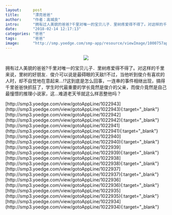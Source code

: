 ```yaml
---
layout:     post
title:      "漂亮爸爸"
author:     "作者：高城良"
intro:      "拥有过人美貌的爸爸?千里对唯一的宝贝儿子．里树疼爱得不得了。对这样的千里来说，里树的好朋友．俊介可以说是最碍眼的天敌!!不过，当他听到俊介有喜欢的人时，却不自觉地在意起来…!?这到底是怎么回事，一连串的事件相继出现，搞得千里爸爸快抓狂了，学生时代最重要的学长竟然是俊介的父亲，而俊介竟然是自己最憧憬的推理小说家，这…难道老天爷就这么样恶整他吗？"
date:       "2018-02-14 12:17:13"
categories: "爸爸"
tags:       "爸爸"
image:      "http://smp.yoedge.com/smp-app/resource/viewImage/1000757appline.png"
---
```

<div style="text-align: center">
<p><img src="http://smp.yoedge.com/smp-app/resource/viewImage/1000757appline.png"/></p>
</div>
<p class="post-meta">
<span>拥有过人美貌的爸爸?千里对唯一的宝贝儿子．里树疼爱得不得了。对这样的千里来说，里树的好朋友．俊介可以说是最碍眼的天敌!!不过，当他听到俊介有喜欢的人时，却不自觉地在意起来…!?这到底是怎么回事，一连串的事件相继出现，搞得千里爸爸快抓狂了，学生时代最重要的学长竟然是俊介的父亲，而俊介竟然是自己最憧憬的推理小说家，这…难道老天爷就这么样恶整他吗？</span>
</p>
[http://smp3.yoedge.com/view/gotoAppLine/1022943](http://smp3.yoedge.com/view/gotoAppLine/1022943){:target="_blank"}
[http://smp3.yoedge.com/view/gotoAppLine/1022942](http://smp3.yoedge.com/view/gotoAppLine/1022942){:target="_blank"}
[http://smp3.yoedge.com/view/gotoAppLine/1022941](http://smp3.yoedge.com/view/gotoAppLine/1022941){:target="_blank"}
[http://smp3.yoedge.com/view/gotoAppLine/1022940](http://smp3.yoedge.com/view/gotoAppLine/1022940){:target="_blank"}
[http://smp3.yoedge.com/view/gotoAppLine/1022939](http://smp3.yoedge.com/view/gotoAppLine/1022939){:target="_blank"}
[http://smp3.yoedge.com/view/gotoAppLine/1022938](http://smp3.yoedge.com/view/gotoAppLine/1022938){:target="_blank"}
[http://smp3.yoedge.com/view/gotoAppLine/1022937](http://smp3.yoedge.com/view/gotoAppLine/1022937){:target="_blank"}
[http://smp3.yoedge.com/view/gotoAppLine/1022936](http://smp3.yoedge.com/view/gotoAppLine/1022936){:target="_blank"}
[http://smp3.yoedge.com/view/gotoAppLine/1022935](http://smp3.yoedge.com/view/gotoAppLine/1022935){:target="_blank"}
[http://smp3.yoedge.com/view/gotoAppLine/1022934](http://smp3.yoedge.com/view/gotoAppLine/1022934){:target="_blank"}


